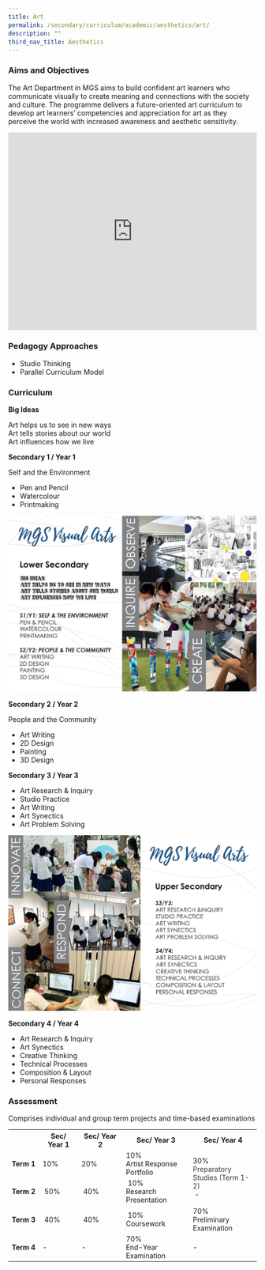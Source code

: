 ```yaml
---
title: Art
permalink: /secondary/curriculum/academic/aesthetics/art/
description: ""
third_nav_title: Aesthetics
---
```


### Aims and Objectives

The Art Department in MGS aims to build confident art learners who communicate visually to create meaning and connections with the society and culture. The programme delivers a future-oriented art curriculum to develop art learners’ competencies and appreciation for art as they perceive the world with increased awareness and aesthetic sensitivity.

<div style="width:100%; height:400px">
  <iframe class="ive_eobj_center" allowfullscreen="" frameborder="0" title="MGS Heritage Video" src="https://www.youtube.com/embed/zNqKX3dF99Q" height="100%" width="100%">
  </iframe>
</div>

### Pedagogy Approaches

* Studio Thinking  
* Parallel Curriculum Model  
  

### Curriculum

**Big Ideas**

Art helps us to see in new ways  <br>
Art tells stories about our world  <br>
Art influences how we live  
  

**Secondary 1 / Year 1**

Self and the Environment  
* Pen and Pencil  
* Watercolour  
* Printmaking

![](/images/Secondary/art1.jpg)
		 
**Secondary 2 / Year 2**

People and the Community  
* Art Writing  
* 2D Design  
* Painting  
* 3D Design  
  

**Secondary 3 / Year 3**

* Art Research & Inquiry  
* Studio Practice  
* Art Writing  
* Art Synectics  
* Art Problem Solving

![](/images/Secondary/art2.jpg)

**Secondary 4 / Year 4**

* Art Research & Inquiry  
* Art Synectics  
* Creative Thinking  
* Technical Processes  
* Composition & Layout  
* Personal Responses

### Assessment

Comprises individual and group term projects and time-based examinations

<table class="ive_eobj_center iveo_table ives_tab_simple3" style="width: 100%;">
  <tbody>
    <tr>
      <th style="width: 74px;">
        <br>
      </th>
      <th style="width: 121px;">Sec/ Year 1
      </th>
      <th style="width: 154px;">Sec/ Year 2
      </th>
      <th style="width: 196px;">Sec/ Year 3
      </th>
      <th style="width: 203px;">Sec/ Year 4
      </th>
    </tr>
    <tr>
      <td style="width: 60px;">
        <b>Term 1
        </b>
      </td>
      <td style="width: 60px;">10%
      </td>
      <td style="width: 60px;">20%
      </td>
      <td style="width: 60px;">10%
        <br>Artist Response Portfolio
      </td>
      <td rowspan="2" style="width: 60px;">30%
        <span style="color: rgb(61, 61, 61);">
          <br>Preparatory Studies (Term 1-2)
        </span>
        <br>      &nbsp;-
      </td>
    </tr>
    <tr>
      <td>
        <b>Term 2
        </b>
      </td>
      <td>&nbsp;50%
      </td>
      <td>&nbsp;40%
      </td>
      <td>&nbsp;10%
        <br>Research Presentation
        <br>
      </td>
    </tr>
    <tr>
      <td>
        <b>Term 3
        </b>
      </td>
      <td>&nbsp;40%
      </td>
      <td>&nbsp;40%
      </td>
      <td>&nbsp;10%
        <br>Coursework
        <br>
      </td>
      <td>70%
        <br>Preliminary Examination
      </td>
    </tr>
    <tr>
      <td style="width: 60px;">
        <b>Term 4
        </b>
      </td>
      <td style="width: 60px;">
        -
      </td>
      <td style="width: 60px;">
        -
      </td>
      <td style="width: 60px;">70%
        <br>End-Year Examination
        <br>
      </td>
      <td style="width: 60px;">
        -
      </td>
    </tr>
  </tbody>
</table>